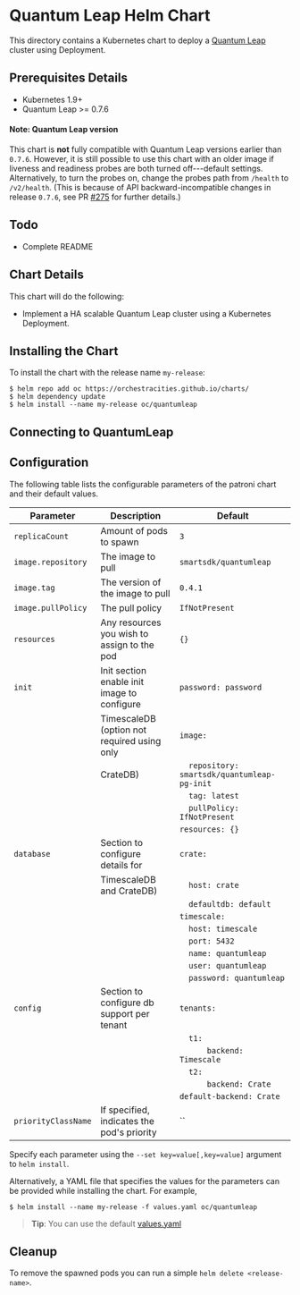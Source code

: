 # Quantum Leap Helm Chart

This directory contains a Kubernetes chart to deploy a [Quantum Leap](https://github.com/smartsdk/ngsi-timeseries-api) cluster using Deployment.

## Prerequisites Details
* Kubernetes 1.9+
* Quantum Leap >= 0.7.6

#### Note: Quantum Leap version
This chart is **not** fully compatible with Quantum Leap versions earlier
than `0.7.6`. However, it is still possible to use this chart with an older
image if liveness and readiness probes are both turned off---default settings.
Alternatively, to turn the probes on, change the probes path from `/health`
to `/v2/health`. (This is because of API backward-incompatible changes in
release `0.7.6`, see PR [#275](https://github.com/smartsdk/ngsi-timeseries-api/pull/275)
for further details.)

## Todo
* Complete README

## Chart Details
This chart will do the following:

* Implement a HA scalable Quantum Leap cluster using a Kubernetes Deployment.

## Installing the Chart

To install the chart with the release name `my-release`:

```console
$ helm repo add oc https://orchestracities.github.io/charts/
$ helm dependency update
$ helm install --name my-release oc/quantumleap
```

## Connecting to QuantumLeap


## Configuration

The following table lists the configurable parameters of the patroni chart and their default values.

|       Parameter                   |           Description                       |                         Default                     |
|-----------------------------------|---------------------------------------------|-----------------------------------------------------|
| `replicaCount`                    | Amount of pods to spawn                     | `3`                                                 |
| `image.repository`                | The image to pull                           | `smartsdk/quantumleap`                              |
| `image.tag`                       | The version of the image to pull            | `0.4.1`                                             |
| `image.pullPolicy`                | The pull policy                             | `IfNotPresent`                                      |
| `resources`                       | Any resources you wish to assign to the pod | `{}`                                                |
| `init`                            | Init section enable init image to configure | `password: password`                                |
|                                   | TimescaleDB (option not required using only | `image:`                                            |
|                                   | CrateDB)                                    | `  repository: smartsdk/quantumleap-pg-init`        |
|                                   |                                             | `  tag: latest`                                     |
|                                   |                                             | `  pullPolicy: IfNotPresent`                        |
|                                   |                                             | `resources: {}`                                     |
| `database`                        | Section to configure details for            | `crate:`                                            |
|                                   | TimescaleDB and CrateDB)                    | `  host: crate`                                     |
|                                   |                                             | `  defaultdb: default`                              |
|                                   |                                             | `timescale:`                                        |
|                                   |                                             | `  host: timescale`                                 |
|                                   |                                             | `  port: 5432`                                      |
|                                   |                                             | `  name: quantumleap`                               |
|                                   |                                             | `  user: quantumleap`                               |
|                                   |                                             | `  password: quantumleap`                           |
| `config`                          | Section to configure db support per tenant  | `tenants:`                                          |
|                                   |                                             | `  t1:`                                             |
|                                   |                                             | `      backend: Timescale`                          |
|                                   |                                             | `  t2:`                                             |
|                                   |                                             | `      backend: Crate`                              |
|                                   |                                             | `default-backend: Crate`                            |
| `priorityClassName`               | If specified, indicates the pod's priority  | ``                                                  |

Specify each parameter using the `--set key=value[,key=value]` argument to `helm install`.

Alternatively, a YAML file that specifies the values for the parameters can be provided while installing the chart. For example,

```console
$ helm install --name my-release -f values.yaml oc/quantumleap
```

> **Tip**: You can use the default [values.yaml](values.yaml)

## Cleanup

To remove the spawned pods you can run a simple `helm delete <release-name>`.
